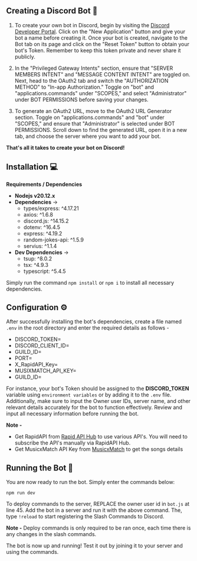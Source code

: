 ## Creating a Discord Bot 🤖

1. To create your own bot in Discord, begin by visiting the [Discord Developer Portal](https://discord.com/developers/applications). Click on the "New Application" button and give your bot a name before creating it. Once your bot is created, navigate to the Bot tab on its page and click on the "Reset Token" button to obtain your bot's Token. Remember to keep this token private and never share it publicly.

2. In the "Privileged Gateway Intents" section, ensure that "SERVER MEMBERS INTENT" and "MESSAGE CONTENT INTENT" are toggled on. Next, head to the OAuth2 tab and switch the "AUTHORIZATION METHOD" to "In-app Authorization." Toggle on "bot" and "applications.commands" under "SCOPES," and select "Administrator" under BOT PERMISSIONS before saving your changes.

3. To generate an OAuth2 URL, move to the OAuth2 URL Generator section. Toggle on "applications.commands" and "bot" under "SCOPES," and ensure that "Administrator" is selected under BOT PERMISSIONS. Scroll down to find the generated URL, open it in a new tab, and choose the server where you want to add your bot.

**That's all it takes to create your bot on Discord!**

## Installation 💻

**Requirements / Dependencies**

- **Nodejs v20.12.x**
- **Dependencies** ->
  - types/express: ^4.17.21
  - axios: ^1.6.8
  - discord.js: ^14.15.2
  - dotenv: ^16.4.5
  - express: ^4.19.2
  - random-jokes-api: ^1.5.9
  - servius: ^1.1.4
- **Dev Dependencies** ->
  - tsup: ^8.0.2
  - tsx: ^4.9.3
  - typescript: ^5.4.5

Simply run the command `npm install` or `npm i` to install all necessary dependencies.

## Configuration ⚙️

After successfully installing the bot's dependencies, create a file named `.env` in the root directory and enter the required details as follows - 

- DISCORD_TOKEN=
- DISCORD_CLIENT_ID=
- GUILD_ID=
- PORT=
- X_RapidAPI_Key=
- MUSIXMATCH_API_KEY=
- GUILD_ID=

For instance, your bot's Token should be assigned to the **DISCORD_TOKEN** variable using `environment variables` or by adding it to the `.env` file. Additionally, make sure to input the Owner user IDs, server name, and other relevant details accurately for the bot to function effectively. Review and input all necessary information before running the bot.

**Note -**
- Get RapidAPI from [Rapid API Hub](https://rapidapi.com/hub) to use various API's. You will need to subscribe the API's manually via RapidAPI Hub.
- Get MusicxMatch API Key from [MusicxMatch](https://developer.musixmatch.com/) to get the songs details

## Running the Bot 🚀

You are now ready to run the bot. Simply enter the commands below:

`npm run dev`

To deploy commands to the server, REPLACE the owner user id in `bot.js` at line 45. Add the bot in a server and run it with the above command. The, type `!reload` to start registering the Slash Commands to Discord.

**Note -** Deploy commands is only required to be ran once, each time there is any changes in the slash commands.

The bot is now up and running! Test it out by joining it to your server and using the commands.
